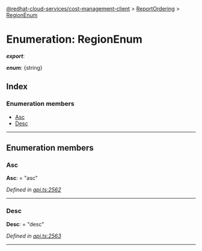 [@redhat-cloud-services/cost-management-client](../README.md) > [ReportOrdering](../modules/reportordering.md) > [RegionEnum](../enums/reportordering.regionenum.md)

# Enumeration: RegionEnum

*__export__*: 

*__enum__*: {string}

## Index

### Enumeration members

* [Asc](reportordering.regionenum.md#asc)
* [Desc](reportordering.regionenum.md#desc)

---

## Enumeration members

<a id="asc"></a>

###  Asc

**Asc**:  = "asc"

*Defined in [api.ts:2562](https://github.com/RedHatInsights/javascript-clients/blob/master/packages/cost-management/api.ts#L2562)*

___
<a id="desc"></a>

###  Desc

**Desc**:  = "desc"

*Defined in [api.ts:2563](https://github.com/RedHatInsights/javascript-clients/blob/master/packages/cost-management/api.ts#L2563)*

___

